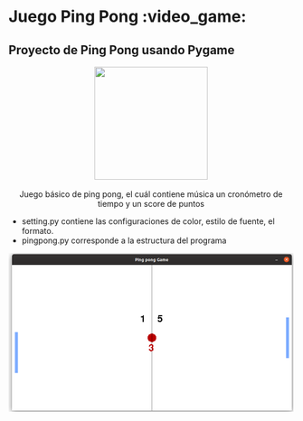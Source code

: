  <h1>Juego Ping Pong  :video_game: </h1>
 <h2> Proyecto de Ping Pong usando Pygame</h2>

<p align="center">
 <img width="200" height="200" src=https://dbdzm869oupei.cloudfront.net/img/sticker/large/10870.jpg />
</p>

<p align ="center">Juego básico de ping pong, el cuál contiene música un cronómetro de tiempo y un score de puntos</p>

- setting.py contiene las configuraciones de color, estilo de fuente, el formato.
- pingpong.py corresponde a la estructura del programa

![alt text](https://github.com/aracelilopez/Juego_pygame/blob/master/Pingpong/pingpong.png)
